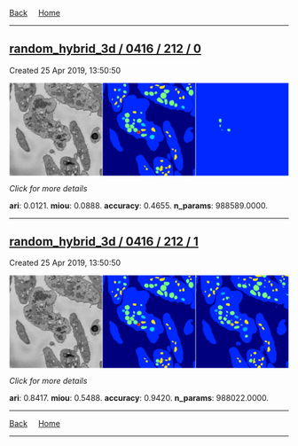 
[Back](..)&nbsp;&nbsp;&nbsp;&nbsp;&nbsp;[Home](https://leapmanlab.github.io/snapshots)

---

<div class="summary"><a href="0"><h2>random_hybrid_3d / 0416 / 212 / 0</h2></a><p>Created 25 Apr 2019, 13:50:50
</p><a href="0"><img src="0/media/summary.png" align="center"></a><p>
<i>Click for more details</i>
</p></div>

**ari**: 0.0121. **miou**: 0.0888. **accuracy**: 0.4655. **n_params**: 988589.0000. 

---

<div class="summary"><a href="1"><h2>random_hybrid_3d / 0416 / 212 / 1</h2></a><p>Created 25 Apr 2019, 13:50:50
</p><a href="1"><img src="1/media/summary.png" align="center"></a><p>
<i>Click for more details</i>
</p></div>

**ari**: 0.8417. **miou**: 0.5488. **accuracy**: 0.9420. **n_params**: 988022.0000. 

---

[Back](..)&nbsp;&nbsp;&nbsp;&nbsp;&nbsp;[Home](https://leapmanlab.github.io/snapshots)

---